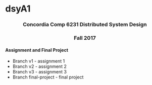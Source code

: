 # dsyA1
<h3 align="center">Concordia Comp 6231 Distributed System Design</h3>
<h3 align="center">Fall 2017</h3>
<h4>Assignment and Final Project</h4>
<ul>
<li>Branch v1 - assignment 1
<li>Branch v2 - assignment 2
<li>Branch v3 - assignment 3
<li>Branch final-project - final project
</ul>

